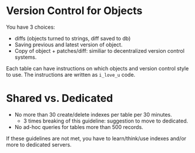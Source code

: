 
Version Control for Objects
==================================

You have 3 choices:
* diffs (objects turned to strings, diff saved to db)
* Saving previous and latest version of object.
* Copy of object + patches/diff: similiar to decentralized version control systems.

Each table can have instructions on which objects and version control style to use.
The instructions are written as `i_love_u` code.


Shared vs. Dedicated
===================

* No more than 30 create/delete indexes per table per 30 minutes.
  * 3 times breaking of this guideline: suggestion to move to dedicated.
* No ad-hoc queries for tables more than 500 records.

If these guidelines are not met, you have to learn/think/use indexes and/or more
to dedicated servers.
